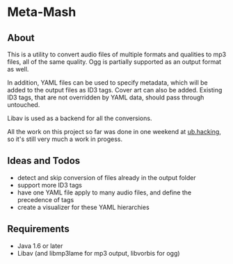 Meta-Mash
=========

About
-----
This is a utility to convert audio files of multiple formats and qualities to mp3 files, all of the same quality. 
Ogg is partially supported as an output format as well.

In addition, YAML files can be used to specify metadata, which will be added to the output files as ID3 tags.
Cover art can also be added. Existing ID3 tags, that are not overridden by YAML data, should pass through untouched.

Libav is used as a backend for all the conversions.

All the work on this project so far was done in one weekend at [ub.hacking](http://2013.ubhacking.com/), 
so it's still very much a work in progess.

Ideas and Todos
---------------
- detect and skip conversion of files already in the output folder
- support more ID3 tags
- have one YAML file apply to many audio files, and define the precedence of tags
- create a visualizer for these YAML hierarchies

Requirements
-----------
- Java 1.6 or later
- Libav (and libmp3lame for mp3 output, libvorbis for ogg)

